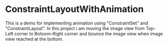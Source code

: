 # ConstraintLayoutWithAnimation
This is a demo for implementing animation using "ConstraintSet" and "ConstraintLayout".
In this project i am moving the image view from Top-Left corner to Botoom-Right corner and bounce the image view when image view reached
at the bottom.
